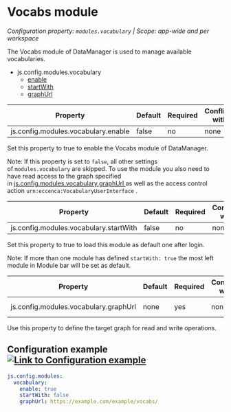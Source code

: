 # Vocabs module

*Configuration property: `modules.vocabulary` | Scope: app-wide and per workspace*

The Vocabs module of DataManager is used to manage available vocabularies.

-   js.config.modules.vocabulary
    -   [enable](https://documentation.eccenca.com/latest/deploy-and-configure/configuration/datamanager/vocabs-module#id-.Vocabsmodulev20.06-js.config.modules.vocabulary.enable)
    -   [startWith](https://documentation.eccenca.com/latest/deploy-and-configure/configuration/datamanager/vocabs-module#id-.Vocabsmodulev20.06-js.config.modules.vocabulary.startWith)
    -   [graphUrl](https://documentation.eccenca.com/latest/deploy-and-configure/configuration/datamanager/vocabs-module#id-.Vocabsmodulev20.06-js.config.modules.vocabulary.graphUrl)

| Property | Default | Required | Conflicts with | Valid values |
| -------- | ------- | -------- | -------------- | ------------ |
| js.config.modules.vocabulary.enable | false | no | none | boolean |

Set this property to true to enable the Vocabs module of DataManager.

Note: If this property is set to `false`, all other settings of `modules.vocabulary` are skipped. To use the module you also need to have read access to the graph specified in [js.config.modules.vocabulary.graphUrl ](https://documentation.eccenca.com/latest/deploy-and-configure/configuration/datamanager/vocabs-module#id-.Vocabsmodulev20.06-js.config.modules.vocabulary.graphUrl)as well as the access control action `urn:eccenca:VocabularyUserInterface` .

| Property | Default | Required | Conflicts with | Valid values |
| -------- | ------- | -------- | -------------- | ------------ |
| js.config.modules.vocabulary.startWith | false | no | none | boolean |

Set this property to true to load this module as default one after login.

Note: If more than one module has defined `startWith: true` the most left module in Module bar will be set as default.

| Property | Default | Required | Conflicts with | Valid values |
| -------- | ------- | -------- | -------------- | ------------ |
| js.config.modules.vocabulary.graphUrl | none | yes | none | string (URI) |

Use this property to define the target graph for read and write operations.

Configuration example[![Link to Configuration example](https://documentation.eccenca.com/_/0A0A79030170B1271BEB591423192709/1599644127360/images/common/link-solid.svg)](https://documentation.eccenca.com/latest/deploy-and-configure/configuration/datamanager/vocabs-module#id-.Vocabsmodulev20.06-Configurationexample)
---------------------------------------------------------------------------------------------------------------------------------------------------------------------------------------------------------------------------------------------------------------------------------------------------------------------------

``` yaml
js.config.modules:
  vocabulary:
    enable: true
    startWith: false
    graphUrl: https://example.com/example/vocabs/
```